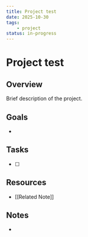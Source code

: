 ```yaml
---
title: Project test
date: 2025-10-30
tags:
    - project
status: in-progress
---
```


# Project test

## Overview

Brief description of the project.

## Goals

-

## Tasks

- [ ]

## Resources

- [[Related Note]]

## Notes

-
